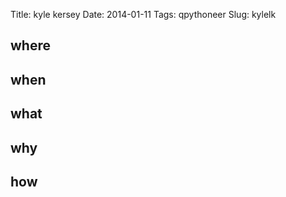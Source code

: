 Title: kyle kersey
Date: 2014-01-11
Tags: qpythoneer
Slug: kylelk

## where

## when

## what

## why

## how






